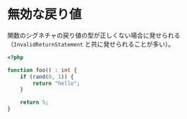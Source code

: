 # 無効な戻り値

関数のシグネチャの戻り値の型が正しくない場合に発せられる（`InvalidReturnStatement` と共に発せられることが多い）。

```php
<?php

function foo() : int {
    if (rand(0, 1)) {
        return "hello";
    }

    return 5;
}
```
